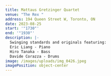 ```yaml
---
title: Mattaus Gretzinger Quartet
venue: "The Rex "
address: 194 Queen Street W, Toronto, ON
date: 2023-08-25
start: '"1730"'
end: '"1930"'
description: |-
  Swinging standards and originals featuring:
  Eric Liang - Piano
  Hiro Tanaka - Bass
  Davide Corazza - Drums
image: /images/uploads/img_0426.jpeg
imagePosition: object-center
---
```

